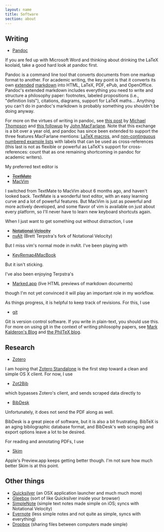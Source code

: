 ```yaml
---
layout: name
title: Software
section: about
---
```


## Writing

-   [Pandoc](http://johnmacfarlane.net/pandoc/) 

If you are fed up with Microsoft Word and thinking about drinking
the LaTeX koolaid, take a good hard look at pandoc first.

Pandoc is a command line tool that converts documents from one markup format to another. For academic writing, the key point is that it converts its own [extended](http://johnmacfarlane.net/pandoc/README.html#pandocs-markdown-vs.standard-markdown)
[markdown](http://daringfireball.net/projects/markdown/) into HTML, LaTeX, PDF, ePub, and OpenOffice. Pandoc's extended markdown includes everything you need to write and structure a philosophy paper: footnotes, labeled propositions (i.e., "definition lists"), citations, diagrams, support for LaTeX maths... Anything you can't do in pandoc's markdown is probably something you shouldn't be doing anyway.

For more on the virtues of writing in pandoc, see [this post](http://groups.google.com/group/pandoc-discuss/msg/5eb2960b289e283a?) by [Michael Thompson](http://www.pitt.edu/~mthompso/) and [this followup](http://groups.google.com/group/pandoc-discuss/msg/8bc08df6183d4642) by [John MacFarlane](http://johnmacfarlane.net/). Note that this exchange is a bit over a year old, and pandoc has since been extended to support the three features MacFarlane mentions: [LaTeX macros](http://johnmacfarlane.net/pandoc/README.html#macros), and [non-continguous numbered example lists](http://johnmacfarlane.net/pandoc/README.html#numbered-example-lists) with labels that can be used as cross-references (this last is not as flexible or powerful as LaTeX's support for cross-references: count that as one remaining shortcoming in pandoc for academic writers).

My preferred text editor is

-   ~~[TextMate](http://macromates.com/)~~ 
-   [MacVim](http://code.google.com/p/macvim/) 

I switched from TextMate to MacVim about 6 months ago, and haven't
looked back. TextMate is a wonderful text editor, with an easy
learning curve and a lot of powerful features. But MacVim is just
as powerful and more actively developed, and some flavor of vim is
available on just about every platform, so I'll never have to learn new keyboard shortcuts again.

When I just want to get something out without distraction, I use

-   ~~[Notational Velocity](http://notational.net/)~~ 
-   [nvAlt](http://brettterpstra.com/project/nvalt/) (Brett
    Terpstra's fork of Notational Velocity)

But I miss vim's normal mode in nvAlt. I've been playing with

-   [KeyRemap4MacBook](http://pqrs.org/macosx/keyremap4macbook/)

But it isn't sticking.

I've also been enjoying Terpstra's

-   [Marked.app](http://markedapp.com/) (live HTML previews of
    markdown documents)

though I'm not yet convinced it will play an important role in my
workflow.

As things progress, it is helpful to keep track of revisions. For
this, I use

-   [git](http://git.or.cz/)

Git is version control software. If you write in plain-text, you should use this. For more on using git in the context of writing philosophy papers, see [Mark Kalderon's Blog](http://markelikalderon.com/category/version-control/git/)
and [the PhilTeX blog](http://www.charlietanksley.net/philtex/category/git/).

## Research

-   [Zotero](http://www.zotero.org/) 

I am hoping that
[Zotero Standalone](http://www.zotero.org/support/standalone) is
the first step toward a clean and simple OS X client. For now, I use

-   [Zot2Bib](http://mackerron.com/zot2bib/)

which bypasses Zotero's client, and sends scraped data directly to

-   [BibDesk](http://bibdesk.sourceforge.net/) 

Unfortunately, it does not send the PDF along as well.

BibDesk is a great piece of software, but it is also a bit frustrating.
BibTeX is an aging bibilographic database format, and BibDesk's
web scraping and export options leave a lot to be desired.

For reading and annotating PDFs, I use

-   [Skim](http://skim-app.sourceforge.net/)

Apple's Preview.app keeps getting better though. I'm not sure how much better Skim is at this point.

## Other things

-   [Quicksilver](http://qsapp.com) (an OSX application launcher
    and much much more)
-   [Gleebox](http://thegleebox.com/) (sort of like Quicksilver
    inside your browser)
-   [SimpleNote](http://simplenoteapp.com/) (simple text notes made
    simple on iOS; syncs with Notational Velocity)
-   [Evernote](http://www.evernote.com/) (less simple notes and not
    quite as simple, syncs with everything)
-   [Dropbox](https://www.getdropbox.com/referrals/NTg1MzM4OQ)
    (sharing files between computers made simple)


